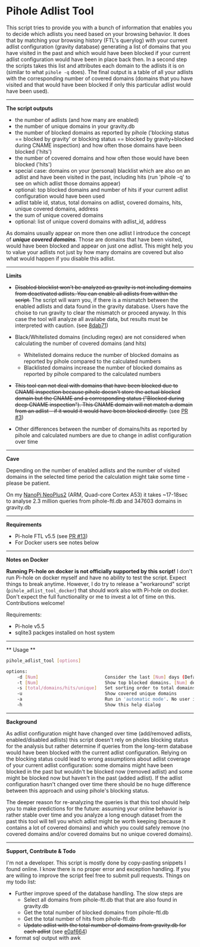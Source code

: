 # Pihole Adlist Tool


This script tries to provide you with a bunch of information that enables you to decide which adlists you need based on your browsing behavior. It does that by matching your browsing history (FTL's querylog) with your current adlist configuration (gravity database) generating a list of domains that you have visited in the past and which would have been blocked if your current adlist configuration would have been in place back then. In a second step the scripts takes this list and attributes each domain to the adlists it is on (similar to what `pihole -q` does). The final output is a table of all your adlists with the corresponding number of covered domains (domains that you have visited and that would have been blocked if only this particular adlist would have been used).

---
**The script outputs**

-  the number of adlists (and how many are enabled)
- the number of unique domains in your gravity.db
- the number of blocked domains as reported by pihole ('blocking status == blocked by gravity' or blocking status == blocked by gravity+blocked during CNAME inspection) and how often those domains have been blocked ('hits')
- the number of covered domains and how often those would have been blocked ('hits')
- special case: domains on your (personal) blacklist which are also on an adlist and have been visited in the past, including hits (run 'pihole -q' to see on which adlist those domains appear)
- optional: top blocked domains and number of hits if your current adlist configuration would have been used
- adlist table
    id, status, total domains on adlist, covered domains, hits, unique covered domains, address
 -  the sum of unique covered domains
- optional: list of unique coverd domains with adlist_id, address

As domains usually appear on more then one adlist I introduce the concept of ***unique covered domains***. Those are domains that have been visited, would have been blocked and appear on just one adlist. This might help you to value your adlists not just by how many domains are covered but also what would happen if you disable this adlist.

---
**Limits**

- ~~Disabled blocklist won't be analyzed as gravity is not including domains from deactivated adlists. You can enable all adlists from within the script.~~
The script will warn you, if there is a mismatch between the enabled adlists and data found in the gravity database. Users have the choise to run gravity to clear the mismatch or proceed anyway. In this case the tool will analyze all availabe data, but results must be interpreted with caution. (see [8dab71](https://github.com/yubiuser/pihole_adlist_tool/commit/8dab71836c1b2407c9626b17fd592399a7ef0b58))

-  Black/Whitelisted domains (including regex) are not considered when calculating the number of covered domains (and hits)
	- Whitelisted domains reduce the number of blocked domains as reported by pihole compared to the calculated numbers
	-  Blacklisted domains increase the number of blocked domains as reported by pihole compared to the calculated numbers
	
-  ~~This tool can not deal with domains that have been blocked due to CNAME inspection because pihole doesn't store the actual blocked domain but the CNAME and a corresponding status ("Blocked during deep CNAME inspection"). This CNAME domain will not match a domain from an adlist - if it would it would have been blocked directly.~~ (see [PR #3](https://github.com/yubiuser/pihole_adlist_tool/pull/3))

-  Other differences between the number of domains/hits as reported by pihole and calculated numbers are due to change in adlist configuration over time

---
**Cave**

Depending on the number of enabled adlists and the number of visited domains in the selected time period the calculation might take some time - please be patient.

On my [NanoPi NeoPlus2](http://wiki.friendlyarm.com/wiki/index.php/NanoPi_NEO_Plus2)  (ARM, Quad-core Cortex A53)  it takes ~17-18sec to analyse 2.3 million queries from pihole-ftl.db and 347603 domains in gravity.db

---
**Requirements**

- Pi-hole FTL v5.5 (see [PR #13](https://github.com/yubiuser/pihole_adlist_tool/pull/13)) 
- For Docker users see notes below

---
**Notes on Docker**

**Running Pi-hole on docker is not officially supported by this script!**
I don't run Pi-hole on docker myself and have no ability to test the script. Expect things to break anytime.
However, I do try to release a "workaround" script (`pihole_adlist_tool_docker`) that should work also with Pi-hole on docker. Don't expect the full functionality or me to invest a lot of time on this. Contributions welcome!

Requirements:

- Pi-hole v5.5
- sqlite3 packges installed on host system

---
** Usage **

```bash	
pihole_adlist_tool [options]

options:
    -d [Num]                         Consider the last [Num] days (Default: 30). Enter 0 for all-time analysis.
    -t [Num]                         Show top blocked domains. [Num] defines the number to show.
    -s [total/domains/hits/unique]   Set sorting order to total domains, domains covered, hits covered or unique covered domains DESC. (Default sorting: id ASC)
    -u                               Show covered unique domains
    -a                               Run in 'automatic mode'. No user input is requiered at all, assuming default choice would be to leave everything untouched.
    -h                               Show this help dialog

```
    

----
**Background**

As adlist configuration might have changed over time (add/removed adlists, enabled/disabled adlists) this script doesn't rely on pholes blocking status for the analysis but rather determine if queries from the long-term database would have been blocked with the current adlist configuration. Relying on the blocking status could lead to wrong assumptions about adlist coverage of your current adlist configuration: some domains might have been blocked in the past but wouldn't be blocked now (removed adlist) and some might be blocked now but haven't in the past (added adlist). If the adlist configuration hasn't changed over time there should be no huge difference between this approach and using pihole's blocking status.

The deeper reason for re-analyzing the queries is that this tool should help you to make predictions for the future: assuming your online behavior is rather stable over time and you analyze a long enough dataset from the past this tool will tell you which adlist might be worth keeping (because it contains a lot of covered domains) and which you could safely remove (no covered domains and/or covered domains but no unique covered domains).

---
**Support, Contribute & Todo**

I'm not a developer. This script is mostly done by copy-pasting snippets I found online. I know there is no proper error and exception handling. If you are willing to improve the script feel free to submit pull requests. Things on my todo list:

-  Further improve speed of the database handling. The slow steps are
	- Select all domains from pihole-ftl.db that that are also found in gravity.db
	- Get the total number of blocked domains from pihole-ftl.db
	- Get the total number of hits from pihole-ftl.db
	- ~~Update adlist with the total number of domains from gravity.db for each adlist~~ (see  [e0af664](https://github.com/yubiuser/pihole_adlist_tool/commit/e0af6642487515a28c4d1c7eb91f19def634ddce))
- format sql output with awk